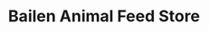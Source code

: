 ---
title: "Bailen Animal Feed Store"
url: /gen-emilio-aguinaldo/bailen-animal-feed-store/
shop: Lebensmittel
---